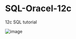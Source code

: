 # SQL-Oracel-12c

12c SQL tutorial 








![image](https://user-images.githubusercontent.com/63275868/146642938-b1487549-5472-4228-90ff-f4ec104742ed.png)

